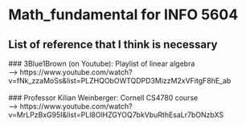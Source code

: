 # Math_fundamental for INFO 5604

## List of reference that I think is necessary
<p>
### 3Blue1Brown (on Youtube): Playlist of linear algebra <br>
--> https://www.youtube.com/watch?v=fNk_zzaMoSs&list=PLZHQObOWTQDPD3MizzM2xVFitgF8hE_ab <br>
<br>
### Professor Kilian Weinberger: Cornell CS4780 course <br>
--> https://www.youtube.com/watch?v=MrLPzBxG95I&list=PLl8OlHZGYOQ7bkVbuRthEsaLr7bONzbXS <br>
